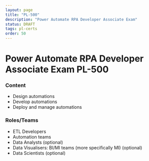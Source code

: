 ```yaml
---
layout: page
title: "PL-500"
description: "Power Automate RPA Developer Associate Exam"
status: DRAFT
tags: pl-certs
order: 50
---
```

# Power Automate RPA Developer Associate Exam PL-500  
  
### Content  
  
- Design automations
- Develop automations
- Deploy and manage automations  
  
### Roles/Teams  
  
- ETL Developers
- Automation teams  
- Data Analysts (optional)
- Data Visualisers: BI/MI teams (more specifically MI) (optional)
- Data Scientists (optional)